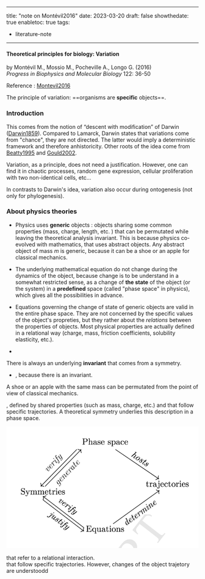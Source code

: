 

---
title: "note on Montévil2016"
date: 2023-03-20
draft: false
showthedate: true
enabletoc: true
tags:
- literature-note
---

#### **Theoretical principles for biology: Variation**     
by Montévil M., Mossio M., Pocheville A., Longo G. (2016)         
*Progress in Biophysics and Molecular Biology* 122: 36-50    

Reference : [Montevil2016](reference/Montevil2016.md)

The principle of variation: ==organisms are **specific** objects==. 

### Introduction

This comes from the notion of “descent with modification” of Darwin ([Darwin1859](reference/Darwin1859.md)). Compared to Lamarck, Darwin states that variations come from "chance", they are not directed. The latter would imply a deterministic framework and therefore anhistoricity. 
Other roots of the idea come from  [Beatty1995](reference/Beatty1995.md) and [Gould2002](reference/Gould2002.md).

Variation, as a principle, does not need a justification. However, one can find it in chaotic processes, random gene expression, cellular proliferation with two non-identical cells, etc...

In contrasts to Darwin's idea, variation also occur during ontogenesis (not only for phylogenesis). 

### About physics theories

- Physics uses **generic** objects : objects sharing some common properties (mass, charge, length, etc. ) that can be permutated while leaving the theoretical analysis invariant. 
This is because physics co-evolved with mathematics, that uses abstract objects. Any abstract object of mass $m$ is generic, because it can be a shoe or an apple for classical mechanics. 

- The underlying mathematical equation do not change during the dynamics of the object, because change is to be understand in a somewhat restricted sense, as a change of **the state** of the object (or the system) in a **predefined** space (called "phase space" in physics), which gives all the possibilities in advance. 

- Equations governing the change of state of generic objects are valid in the entire phase space. They are not concerned by the specific values of the object's propreties, but they rather about the *relations* between the properties of objects. Most physical properties are actually defined in a relational way (charge, mass, friction coefficients, solubility elasticity, etc.). 

- 

There is always an underlying **invariant** that comes from a symmetry. 


- , because there is an invariant. 


A shoe or an apple with the same mass can be permutated from the point of view of classical mechanics.

, defined by shared properties (such as mass, charge, etc.) and that follow specific trajectories. A theoretical symmetry underlies this description in a phase space. 

![](images/Pasted%20image%2020230320111525.png)

that refer to a relational interaction.  
that follow specific trajectories. However, changes of the object trajetory are understoodd  